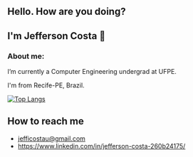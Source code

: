 ## Hello. How are you doing?
## I'm Jefferson Costa 👋

### About me:

I’m currently a Computer Engineering undergrad at UFPE.

I'm from Recife-PE, Brazil. 

[![Top Langs](https://github-readme-stats.vercel.app/api/top-langs/?username=jc-costa&layout=compact)](https://github.com/jc-costa/github-readme-stats)


<!--
**jc-costa/jc-costa** is a ✨ _special_ ✨ repository because its `README.md` (this file) appears on your GitHub profile.

Here are some ideas to get you started:

- 🔭 I’m currently working on ...
- 🌱 I’m currently learning ...
- 👯 I’m looking to collaborate on ...
- 🤔 I’m looking for help with ...
- 💬 Ask me about ...
- 📫 How to reach me: ...
- 😄 Pronouns: ...
- ⚡ Fun fact: ...
- ![Jefferson's github stats](https://github-readme-stats.vercel.app/api?username=jc-costa) ![Top Langs](https://github-readme-stats.vercel.app/api/top-langs/?username=jc-costa&layout=compact)
-->



 
 ## How to reach me
 * jefficostau@gmail.com
 * https://www.linkedin.com/in/jefferson-costa-260b24175/
